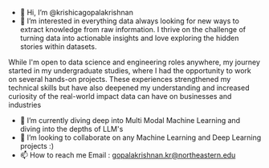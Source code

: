 - 👋 Hi, I’m @krishicagopalakrishnan
- 👀 I’m interested in everything data always looking for new ways to extract knowledge from raw information. I thrive on the challenge of turning data into actionable insights and love exploring the hidden stories within datasets.

While I'm open to data science and engineering roles anywhere, my journey started in my undergraduate studies, where I had the opportunity to work on several hands-on projects. 
These experiences strengthened my technical skills but have also deepened my understanding and increased curiosity of the real-world impact data can have on businesses and industries
- 🌱 I’m currently diving deep into Multi Modal Machine Learning and diving into the depths of LLM's
- 💞️ I’m looking to collaborate on any Machine Learning and Deep Learning projects :)
- 📫 How to reach me 
 Email : gopalakrishnan.kr@northeastern.edu

<!---
krishicago/krishicago is a ✨ special ✨ repository because its `README.md` (this file) appears on your GitHub profile.
You can click the Preview link to take a look at your changes.
--->

